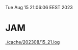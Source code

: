 Tue Aug 15 21:06:06 EEST 2023
# JAM
<a href='./cache/202308/15_21.log'>./cache/202308/15_21.log</a>
